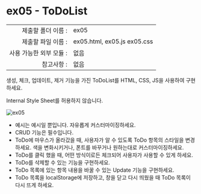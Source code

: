# ex05 - ToDoList

|                      |                      |
| --------------------:| -------------------- |
|   제출할 폴더 이름 :     |  ex05                |
|   제출할 파일 이름 :     |  ex05.html, ex05.js ex05.css |
|   사용 가능한 외부 모듈 : |  없음                 |
|   참고사항 :           |  없음                 |

생성, 체크, 업데이트, 제거 기능을 가진 ToDoList를 HTML, CSS, JS을 사용하여 구현하세요.

Internal Style Sheet를 허용하지 않습니다.

![ex05](./ex05.png)

- 예시는 예시일 뿐입니다. 자유롭게 커스터마이징하세요.
- CRUD 기능은 필수입니다.
- ToDo에 마우스가 올라갔을 때, 사용자가 알 수 있도록 ToDo 항목의 스타일을 변경하세요. 색을 변화시키거나, 폰트를 바꾸거나 원하는대로 커스터마이징하세요.
- ToDo를 클릭 했을 때, 어떤 방식이로든 체크되어 사용자가 사용할 수 있게 하세요.
- ToDo를 삭제할 수 있는 기능을 구현하세요.
- ToDo 목록에 있는 항목 내용을 바꿀 수 있는 Update 기능을 구현하세요.
- ToDo 목록을 localStorage에 저장하고, 창을 닫고 다시 띄웠을 때 ToDo 목록이 다시 뜨게 하세요.
